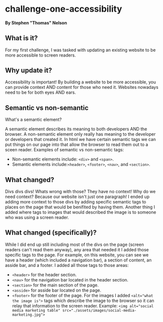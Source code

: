 # challenge-one-accessibility

#### By Stephen "Thomas" Nelson

## What is it?

For my first challenge, I was tasked with updating an existing website to be more accessible to screen readers.

## Why update it?

Accessibility is important! By building a website to be more accessible, you can provide context AND content for those who need it. Websites nowadays need to be for both eyes AND ears.

## Semantic vs non-semantic

What's a semantic element? 

A semantic element describes its meaning to both developers AND the browser. A non-semantic element only really has meaning to the developer or developers that created it. In html we have certain semantic tags we can put things on our page into that allow the browser to read them out to a sceen reader.
Examples of semantic vs non-semantic tags:
- Non-semantic elements include: `<div>` and `<span>`.
- Semantic elements include:`<header>`, `<footer>`, `<nav>`, and `<section>`.

## What changed?

Divs divs divs! Whats wrong with those? They have no context! Why do we need context? Because our website isn't just one paragraph! I ended up adding more context to those divs by adding specific semantic tags to places on the page that would be benifited by having them. Another thing I added where tags to images that would described the image is to someone who was using a screen reader.

## What changed (specifically)?

While I did end up still including most of the divs on the page (screen readers can't read them anyway), any area that needed it I added those specific tags to the page. 
For example, on this website, you can see we have a header (which included a navigation bar), a section of content, an asside bar, and a footer. I added all those tags to those areas:
- `<header>` for the header section.
- `<nav>` for the navigation bar located in the header section.
- `<section>` for the main section of the page.
- `<asside>` for asside bar located on the page.
- `<footer>` for the footer of the page.
For the images I added `<alt="what the image is">` tags which describe the image to the browser so it can relay that information to the screen reader.
Example: `<img alt="social media marketing table" src="./assets/images/social-media-marketing.jpg">`
